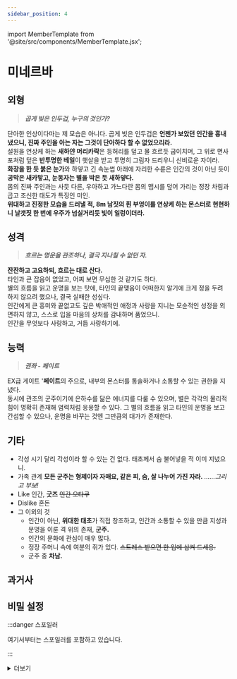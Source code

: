 ```yaml
---
sidebar_position: 4
---
```


import MemberTemplate from '@site/src/components/MemberTemplate.jsx';

# 미네르바

<MemberTemplate
  title="이글아이"
  image="/img/e.png"
  codename="미네르바"
  gender="남성"
  age="서류상 27 (실제 나이 불명)"
  height="195cm"
  affiliation=""
  ability="[S급 임시측정] 권좌 - 페이트"
  bg="#7640EE"
  cr="#fff"
/>

## 외형
> ***곱게 빚은 인두겁, 누구의 것인가?***
  
단아한 인상이다마는 제 모습은 아니다. 곱게 빚은 인두겁은 **언젠가 보았던 인간을 흉내 냈으니, 진짜 주인을 아는 자는 그것이 단아하다 할 수 없었으리라.**  
설원을 연상케 하는 **새하얀 머리카락**은 등허리를 덮고 물 흐르듯 굽이치며, 그 위로 면사포처럼 덮은 **반투명한 베일**이 햇살을 받고 투명히 그림자 드리우니 신비로운 자이라.  
**화장을 한 듯 붉은 눈가**와 하얗고 긴 속눈썹 아래에 자리한 수륜은 인간의 것이 아닌 듯이 **공막은 새카맣고, 눈동자는 별을 박은 듯 새하얗다.**  
몸의 진짜 주인과는 사뭇 다른, 우아하고 가느다란 몸의 맵시를 덮어 가리는 정장 차림과 곱고 조신한 태도가 특징인 미인.  
**위대하고 진정한 모습을 드러낼 적, 8m 남짓의 흰 부엉이를 연상케 하는 몬스터로 현현하니 날갯짓 한 번에 우주가 넘실거리듯 빛이 일렁이더라.**  
  
## 성격
> ***흐르는 명운을 관조하나, 결국 지나칠 수 없던 자.***

**잔잔하고 고요하되, 흐르는 대로 산다.**  
타인과 큰 잡음이 없었고, 어찌 보면 무심한 것 같기도 하다.  
별의 흐름을 읽고 운명을 보는 탓에, 타인의 끝맺음이 어떠한지 알기에 크게 정을 두려 하지 않으려 했으나, 결국 실패한 성싶다.  
인간에게 큰 흥미와 끝없고도 깊은 박애적인 애정과 사랑을 지니는 모순적인 성정을 외면하지 않고, 스스로 입을 마음의 상처를 감내하며 품었으니.  
인간을 무엇보다 사랑하고, 거듭 사랑하기에.  
  
## 능력
> ***권좌 - 페이트***  

EX급 게이트 '**페이트**의 주으로, 내부의 몬스터를 통솔하거나 소통할 수 있는 권한을 지녔다.  
동시에 관조의 군주이기에 은하수를 닮은 에너지를 다룰 수 있으며, 별은 각각의 물리적 힘이 명확히 존재해 염력처럼 응용할 수 있다. 
그 별의 흐름을 읽고 타인의 운명을 보고 간섭할 수 있으나, 운명을 바꾸는 것엔 그만큼의 대가가 존재한다.  
  
## 기타
- 각성 시기
달리 각성이라 할 수 있는 건 없다. 태초께서 숨 불어넣을 적 이미 지녔으니.
- 가족 관계
**모든 군주는 형제이자 자매요, 같은 피, 숨, 살 나누어 가진 자라.**
*……그리고 부보!*
- Like
인간, **굿즈** ~~인간 오타쿠~~
- Dislike
혼돈
- 그 이외의 것
  - 인간이 아닌, **위대한 태초**가 직접 창조하고, 인간과 소통할 수 있을 만큼 지성과 문명을 이룬 격 위의 존재, **군주.**
  - 인간의 문화에 관심이 매우 많다.
  - 정장 주머니 속에 여분의 쥐가 있다. ~~스트레스 받으면 한 입에 삼켜 드세용.~~
  - 군주 중 **차남.**
  
## 과거사

## 비밀 설정

:::danger 스포일러

여기서부터는 스포일러를 포함하고 있습니다.

:::


<details>
  <summary>더보기</summary>

    미네르바, **위대한 태초**께서 무엇보다 귀히 여기는 숨결이자 뼈, 흙, 피로 이루어진 피조물 중 하나인 **군주.**
  태초께서는 군주에게 친히 숨결을 불어넣고, 운명과 격을 부여하셨으니, 미네르바는 **관조**의 격을 부여받고 첫 숨을 뱉으며, 형제자매와 함께 태초께서 부여한 격에 걸맞는 모습과 더불어 숙명을 위해 헌신했다.  
  
  **그러나, 다른 군주와 달리 미네르바의 게이트에는 이끌어야 할 일족도, 통치해야 할 존재도 없었다.**  
  게이트에 존재하는 것이라고는 오로지 끝없는 고요함과, 수없이 펼쳐진 별의 장막, 그리고 미네르바 뿐.  
  태초가 미네르바를 창조한 이유는 단 하나, **수많은 운명의 흐름을 보여주고 그 순간을 공유하기 위함이었다.**    
  비록 숨을 쉬며, 생명을 지닌 것이라고는 자신 뿐인 적막한 공간이었지만, 미네르바는 외롭지 않았다.  
  장막 속에 펼쳐진 수많은 별의 흐름을 읽고, 그 흐름 속에 각기 존재하는 운명을 눈에 담을 적이면 마치 제 형제인 살라딘의 보물창고처럼, 혹은 자매인 바스테트의 간식 상자처럼 제 심상이 충만하게 차올랐기 때문이었다.   
  
  하지만 당시의 미네르바는 그 충만함을 의무라 치부하며 외면했다.  
  **별에 언뜻 비친 인간의 삶은 보기에 아름다웠으나, 그 운명을 눈에 담으며 태초의 뜻을 헤아리는 것에 초점을 두었기에.**  
  이따금, 태초의 뜻을 거스르고 운명의 끝이 뒤틀린 군주가 관측될 적이면 미네르바는 고개를 내저으며 게티아에 그 이름을 적어 사념을 봉인할 뿐. 그 이상, 그 이하의 일은 하지 않았다.  
  
  그만큼 미네르바는 ***운명에 간섭하지 않고, 의무 외에는 무심했던 존재***였다.  
  우연히 자신의 게이트로 흘러 들어오는 외부의 존재가 스스로 길을 찾아 나가면 그대로 내보내고, 찾지 못해 죽음을 맞이하면 그 시체가 오랜 시간이 흘러 꽃의 양분이 되게 두었을 만큼.  
  
  ……그러나 감정이란 것은 아주 오랜 세월, 어느 순간 자각할 수 없는 무의식에 스며든다 하던가?  
  하물며 위대한 태초의 의중을 감히 누가 알겠는가?  

  운명 속에 새로이 관측되는 여러 인간들의 삶은 미네르바의 심상을 조심스럽게 두드리며, 그 문을 열고자 부단히 노력했다.  
  아주 오랜 세월, 인간은 수많은 역사를 만들고, 역사 속으로 사라지며, 행복을, 슬픔을, 고통을, 위로를 설파했고, 수없이 많은 인연과 상실이 미네르바의 눈에 담겼다.  
  그 모든 것을 무감하게 바라보던 미네르바의 곁에는, 어느새 **자신의 깃털과 숨결로 빚은 작은 사역마, 부보** 또한 함께하고 있었다.  
  
  그리고, 마침내 미네르바의 심상을 거칠게 두드리고, 그 굳건한 부정의 문을 열어 젖힌 존재가 있었다.  
  ***영웅.***
  10년, 위대한 군주에게 있어 고작 눈 하나 깜빡하면 사라지는 짤막한 시간임에도 불구하고 **펠리체 에런 도버만**이라는 인물과, 수많은 인간들이 보여주는 운명의 흐름은 격렬하게 자신의 심상을 뒤흔들었다.  
  아니, 어쩌면 지금껏 외면하던 부정의 문을 세월이 서서히 부식시키고, 마침내 부수었을지도 모르는 일이다.  
  
  *필멸하는 자여, 어째서 너는 그 모든 짐을 짊어지고도 영웅이란 자리를 유지하느냐.*  
  *필멸하는 자여, 어째서 너는 돌아보면 누구도 함께하지 않을 삶임에도 찬란하다 하느냐.*  
  *필멸하는 자여, 너는 어찌하여 사소한 것에도 그리 기뻐하고, 슬퍼하고, 분노하며, 즐거워하되, 무너져도 다시 일어나느냐!*  
  *네가 가진 감정은 수많은 인간이 가졌을 것이니 특별하지 아니하거늘, 어찌 그 보잘것 없는 감정을 소중히도 품고 원동력으로 삼느냐.*  

  ……그럼에도 불구하고, 필멸하는 존재들이여.  

  ***그대들은 필멸하기에, 유한하기에, 외려 영원하지 않은 찬란함을 알기에 그리도 빛이 나는구나.***  
  
  미네르바는 너무나도 짧은 삶 속에서, 무엇보다 빛나는 존재에게 깊이 빠졌음을 시인할 수밖에 없었다.  
  동시에, 위대한 태초의 의중을 깨달았다.  
  **자신이 필사적으로 깨달음을 얻고자 의무적으로 보던 것에서 자유로워져, 무엇보다 아름다운 삶을 직접 보고 깨닫길 바라였음을.**  
  
  그러나 깨달음을 얻었을 땐, **군주 중 어린 존재, 리퍼가 인간을 시기하여 태초의 뜻을 어기고 모든 것을 파괴한 뒤였다.**  
  **영웅은 별자리로 돌아갔고, 인간은 각자 상처를 받았으며, 리퍼의 독단적인 행동으로 하여금 게이트와 인세의 균형은 뿌리부터 흔들렸다.**  
  **수천 년을 살아왔으나, 사상 처음으로 벌어진 관측의 실패였다.**  
  
  미네르바는 후회를 부르짖었다.  
  제 형제와 자매들은 인간을 위해 직접 태초의 뜻을 어기고 나섰으나, 정작 나는 태초의 벌이 두려워 지켜보기만 하고 아무것도 하지 못하였구나!  
  나는 인간에 대한 사랑을 깨달은 주제에, 이번에도 외면하였구나!  
  
  부보는 흔들리는 미네르바의 모습에 불안한 듯 부우, 소리를 내며 곁을 빙빙 돌았고, 미네르바는 기도를 올렸지만 태초는 언제나 그러하였듯 어떠한 답도 하지 않았다.  
  언제나 그러하듯. 혹은 **네가 가는 길이 곧 선택이라는 듯.**
  
  그리고 한참의 기도 끝에, 미네르바는 부보를 손 위에 얹고 자리에서 일어섰다.  
  난생 처음으로 별에서 시선을 떼고, 한 번도 연 적 없던 균열을 향해 시선을 돌렸다.  
  태초께서 점지하신 길이 이쪽이 아닐 것만 같다는 불안이 몸을 잠식했다.  
  관조자가 운명에 개입하는 것은 중죄였고, 형제와 자매들과 달리 자신은 끝없이 운명을 관측해야 했기에.  
  
  그렇지만 미네르바는 게이트를 열고, 부보와 함께 인세에 직접 나서며, 자신의 격을 내려놓기를 택했다.  
  
  ***인간을 사랑하기에.***  
  
  *그러하니 나는, 너희의 삶을 이 숨을 다해 사랑하리니.*  
  *부디 너 또한 너를 포기하지 아니하고 사랑하라.*  
  
  *……이 내가 너의 곁에 있을 터이니.*  
    
</details>
